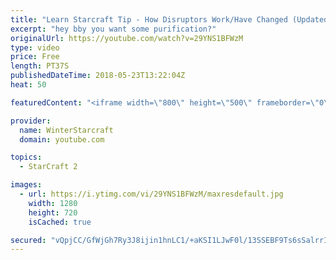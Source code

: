 ```yaml
---
title: "Learn Starcraft Tip - How Disruptors Work/Have Changed (Updated Patch 4.0 2018)"
excerpt: "hey bby you want some purification?"
originalUrl: https://youtube.com/watch?v=29YNS1BFWzM
type: video
price: Free
length: PT37S
publishedDateTime: 2018-05-23T13:22:04Z
heat: 50

featuredContent: "<iframe width=\"800\" height=\"500\" frameborder=\"0\" src=\"https://www.youtube.com/embed/29YNS1BFWzM\" allow=\"accelerometer; autoplay; encrypted-media; gyroscope; picture-in-picture\" allowfullscreen></iframe>"

provider:
  name: WinterStarcraft
  domain: youtube.com

topics:
  - StarCraft 2

images:
  - url: https://i.ytimg.com/vi/29YNS1BFWzM/maxresdefault.jpg
    width: 1280
    height: 720
    isCached: true

secured: "vQpjCC/GfWjGh7Ry3J8ijin1hnLC1/+aKSI1LJwF0l/13SSEBF9Ts6sSalrrIiQ+8rh0NUNE7QiInHsT3hHn79Z3BLI/90WcXG2kvtumOhs1shl9uWbxa5kXQ6j1FI33k/MDJ5m0LHQ/r4YZuAmhzmfga60btlvvhyv3G3TYBhF5J7N/EqJ6OiT6onRSihTbbAP+OhXfG+5ByC0wYzFEML2EgOQ2lyCfAqhfNI/Im6lw38Gp/uLss5NuUE3NUeHwNOcrYws+E+s/EUsdk5pl72TSZAcQr/H8SHHGWUPgZ+YRWwgWMZLELIJTMK+t35qUSyl9RePWhJ4YLTXZjNda3LQL0rd2ujEarwikX06jgfAQ33yGtHmunCn0RBGVKXE2Xn1E3S6hozbgxG72uugyZPCDcB7l/axrNFpwXP4Ekgw=;I2qLqHQIQPbZanpBrJqULQ=="
---
```


